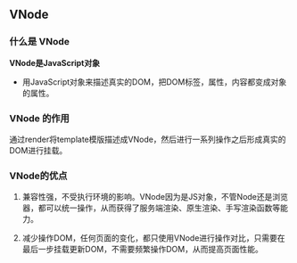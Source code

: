 ## VNode

### 什么是 VNode

**VNode是JavaScript对象**

- 用JavaScript对象来描述真实的DOM，把DOM标签，属性，内容都变成对象的属性。

### VNode 的作用

通过render将template模版描述成VNode，然后进行一系列操作之后形成真实的DOM进行挂载。

### VNode的优点

1. 兼容性强，不受执行环境的影响。VNode因为是JS对象，不管Node还是浏览器，都可以统一操作，从而获得了服务端渲染、原生渲染、手写渲染函数等能力。

2. 减少操作DOM，任何页面的变化，都只使用VNode进行操作对比，只需要在最后一步挂载更新DOM，不需要频繁操作DOM，从而提高页面性能。